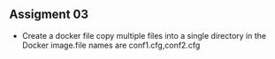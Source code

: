 ## Assigment 03
 - Create a docker file copy multiple files into a single directory in the Docker image.file names are conf1.cfg,conf2.cfg